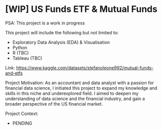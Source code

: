 # [WIP] US Funds ETF & Mutual Funds

PSA: This project is a work in progress

This project will include the following but not limited to: 
- Exploratory Data Analysis (EDA) & Visualisation
- Python
- R (TBC)
- Tableau (TBC)

Link: https://www.kaggle.com/datasets/stefanoleone992/mutual-funds-and-etfs

Project Motivation:
As an accountant and data analyst with a passion for financial data science, I initiated this project to expand my knowledge and skills in this niche and underexplored field. I aimed to deepen my understanding of data science and the financial industry, and gain a broader perspective of the US financial market.

Project Context: 
- PENDING
